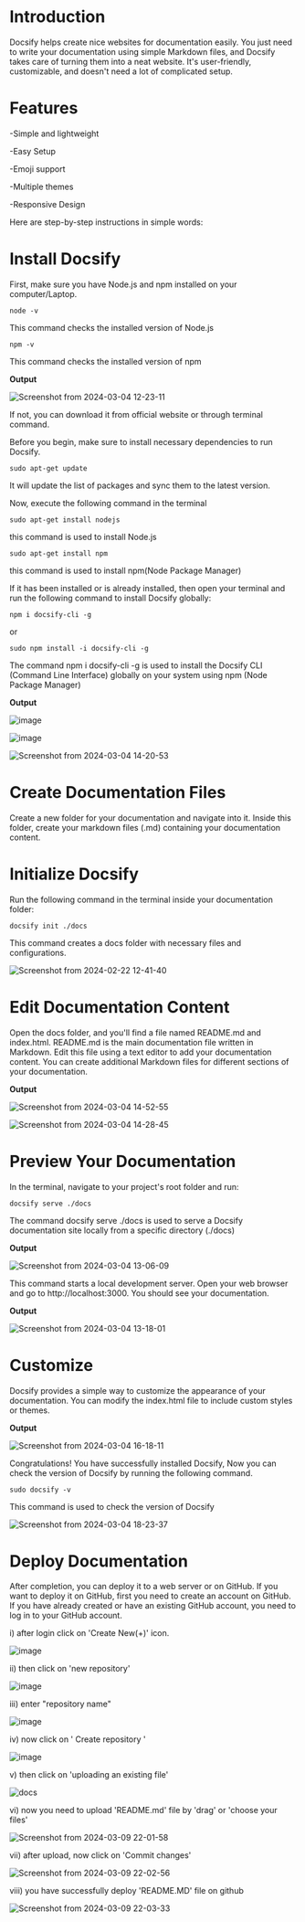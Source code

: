 # Introduction

Docsify helps create nice websites for documentation easily. You just need to write your documentation using simple Markdown files, and Docsify takes care of turning them into a neat website. It's user-friendly, customizable, and doesn't need a lot of complicated setup.

# Features

-Simple and lightweight

-Easy Setup

-Emoji support

-Multiple themes

-Responsive Design


Here are step-by-step instructions in simple words:

# Install Docsify

First, make sure you have Node.js and npm installed on your computer/Laptop.
```
node -v
```
This command checks the installed version of Node.js

```
npm -v
```
This command checks the installed version of npm


**Output**

![Screenshot from 2024-03-04 12-23-11](https://github.com/ErSachinBhati/Docsify/assets/158732178/b10654aa-bc76-47d0-b62d-279f1f969697)


If not, you can download it from official website or through terminal command.

Before you begin, make sure to install necessary dependencies to run Docsify.

```
sudo apt-get update
```

It will update the list of packages and sync them to the latest version.

Now, execute the following command in the terminal

```
sudo apt-get install nodejs
```
this command is used to install Node.js

```
sudo apt-get install npm
```
this command is used to install npm(Node Package Manager)


If it has been installed or is already installed, then open your terminal and run the following command to install Docsify globally:

```
npm i docsify-cli -g
```
 or
```
sudo npm install -i docsify-cli -g
```

The command npm i docsify-cli -g is used to install the Docsify CLI (Command Line Interface) globally on your system using npm (Node Package Manager)


**Output**


![image](https://github.com/ErSachinBhati/Docsify/assets/158732178/c949d253-5243-41d7-808b-c78dd0cf7a11)


![image](https://github.com/ErSachinBhati/Docsify/assets/158732178/7cc7d4d4-5abc-47db-8a99-e82da9b20627)


![Screenshot from 2024-03-04 14-20-53](https://github.com/ErSachinBhati/Docsify/assets/158732178/6bfc35b1-4543-41ff-aa44-d45e1f040f4a)



# Create Documentation Files

Create a new folder for your documentation and navigate into it. Inside this folder, create your markdown files (.md) containing your documentation content.


 # Initialize Docsify

Run the following command in the terminal inside your documentation folder:

```
docsify init ./docs
```

This command creates a docs folder with necessary files and configurations.


![Screenshot from 2024-02-22 12-41-40](https://github.com/ErSachinBhati/Docsify/assets/158732178/5a643e3b-432c-450f-9170-454b57c97409)



 # Edit Documentation Content

Open the docs folder, and you'll find a file named README.md and index.html. README.md is the main documentation file written in Markdown. Edit this file using a text editor to add your documentation content. You can create additional Markdown files for different sections of your documentation.

**Output**

![Screenshot from 2024-03-04 14-52-55](https://github.com/ErSachinBhati/Docsify/assets/158732178/03955d7e-5909-47c0-91d3-fab05cbd6bcc)

![Screenshot from 2024-03-04 14-28-45](https://github.com/ErSachinBhati/Docsify/assets/158732178/e41e6fed-0f80-4c23-9aa3-3eee97ef7fa2)


# Preview Your Documentation

In the terminal, navigate to your project's root folder and run:

```
docsify serve ./docs
```
The command docsify serve ./docs is used to serve a Docsify documentation site locally from a specific directory (./docs)

**Output**

![Screenshot from 2024-03-04 13-06-09](https://github.com/ErSachinBhati/Docsify/assets/158732178/8b1dc818-387b-45af-88b8-fec7b9daa3b7)


This command starts a local development server. Open your web browser and go to http://localhost:3000. You should see your documentation.

**Output**

![Screenshot from 2024-03-04 13-18-01](https://github.com/ErSachinBhati/Docsify/assets/158732178/0c8ec1b2-e0fa-4926-b204-939a155e7f03)



# Customize

Docsify provides a simple way to customize the appearance of your documentation. You can modify the index.html file to include custom styles or themes.

**Output**

![Screenshot from 2024-03-04 16-18-11](https://github.com/ErSachinBhati/Docsify/assets/158732178/612d5276-0170-48f2-a12d-65fcb5081a75)



Congratulations! You have successfully installed Docsify, Now you can check the version of Docsify by running the following command.

```
sudo docsify -v
```
This command is used to check the version of Docsify


![Screenshot from 2024-03-04 18-23-37](https://github.com/ErSachinBhati/Docsify/assets/158732178/0e9310ce-7a4e-4a40-9836-d68cf25aa622)



# Deploy Documentation

After completion, you can deploy it to a web server or on GitHub. If you want to deploy it on GitHub, first you need to create an account on GitHub. If you have already created or have an existing GitHub account, you need to log in to your GitHub account.


i) after login click on 'Create New(+)' icon.


![image](https://github.com/ErSachinBhati/Docsify/assets/158732178/f8668f75-ebb3-43b2-b693-71960c9e8fdc)



ii) then click on 'new repository'

![image](https://github.com/ErSachinBhati/Docsify/assets/158732178/a74c4a5d-711d-461d-b415-28bebb9ae5ee)



iii) enter "repository name" 

![image](https://github.com/ErSachinBhati/Docsify/assets/158732178/936ef543-1a23-4fbf-a473-0ad6f485226b)



iv) now click on ' Create repository '

![image](https://github.com/ErSachinBhati/Docsify/assets/158732178/bda8f105-4ea4-46b3-9c23-d3a5b3209a77)




v) then click on 'uploading an existing file'

 ![docs](https://github.com/ErSachinBhati/Docsify/assets/158732178/6b67f3ff-96a0-4cda-b456-18bb5b566689)




vi) now you need to upload 'README.md' file by 'drag' or 'choose your files'

![Screenshot from 2024-03-09 22-01-58](https://github.com/ErSachinBhati/Docsify/assets/158732178/0b32e86a-cc0d-4ac6-9f39-247c3799657d)



vii) after upload, now click on 'Commit changes'

![Screenshot from 2024-03-09 22-02-56](https://github.com/ErSachinBhati/Docsify/assets/158732178/1ad113e7-efd6-48a3-8796-9ead972fb035)



viii) you have successfully deploy 'README.MD' file on github

![Screenshot from 2024-03-09 22-03-33](https://github.com/ErSachinBhati/Docsify/assets/158732178/eb4ec205-f2db-4425-b345-1625aa51af03)





